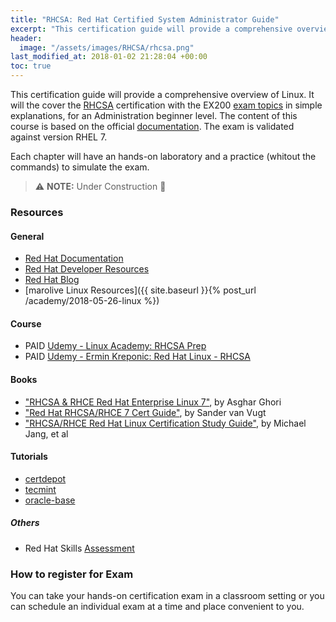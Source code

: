 ```yaml
---
title: "RHCSA: Red Hat Certified System Administrator Guide"
excerpt: "This certification guide will provide a comprehensive overview of Red Hat Enterprise Linux, RHEL 7, covering the EX200 exam topics."
header:
  image: "/assets/images/RHCSA/rhcsa.png"
last_modified_at: 2018-01-02 21:28:04 +00:00
toc: true
---
```


This certification guide will provide a comprehensive overview of Linux. It will the cover the [RHCSA](https://www.redhat.com/en/services/certification/rhcsa) certification with the EX200 [exam topics](https://www.redhat.com/en/services/training/ex200-red-hat-certified-system-administrator-rhcsa-exam) in simple explanations, for an Administration beginner level. The content of this course is based on the official [documentation](https://access.redhat.com/documentation/en-us/red_hat_enterprise_linux/7/). The exam is validated against version RHEL 7.

Each chapter will have an hands-on laboratory and a practice (whitout the commands) to simulate the exam.

> :warning: **NOTE:**  Under Construction :construction:

### Resources

#### General
* [Red Hat Documentation](https://access.redhat.com/documentation/en-us/red_hat_enterprise_linux)
* [Red Hat Developer Resources](https://developers.redhat.com/topics/linux/)
* [Red Hat Blog](https://rhelblog.redhat.com/)
* [marolive Linux Resources]({{ site.baseurl }}{% post_url /academy/2018-05-26-linux %})

#### Course
* PAID [Udemy - Linux Academy: RHCSA Prep](https://www.udemy.com/linux-academy-red-hat-certified-systems-administrator-prep/)
* PAID [Udemy - Ermin Kreponic: Red Hat Linux - RHCSA](https://www.udemy.com/red-hat-linux-centos-rhcsa/)

#### Books
* ["RHCSA & RHCE Red Hat Enterprise Linux 7"](https://www.amazon.com/dp/1495148203), by Asghar Ghori
* ["Red Hat RHCSA/RHCE 7 Cert Guide"](https://www.amazon.com/dp/0789754053), by Sander van Vugt
* ["RHCSA/RHCE Red Hat Linux Certification Study Guide"](https://www.amazon.com/dp/0071841962), by Michael Jang, et al

#### Tutorials
* [certdepot](https://www.certdepot.net/rhel7-rhcsa-exam-objectives/)
* [tecmint](https://www.tecmint.com/rhcsa-exam-reviewing-essential-commands-system-documentation/)
* [oracle-base](https://oracle-base.com/articles/linux/rhcsa-and-rhce-6)

##### Others
* Red Hat Skills [Assessment](https://www.redhat.com/rhtapps/assessment/)

### How to register for Exam
You can take your hands-on certification exam in a classroom setting or you can schedule an individual exam at a time and place convenient to you.
